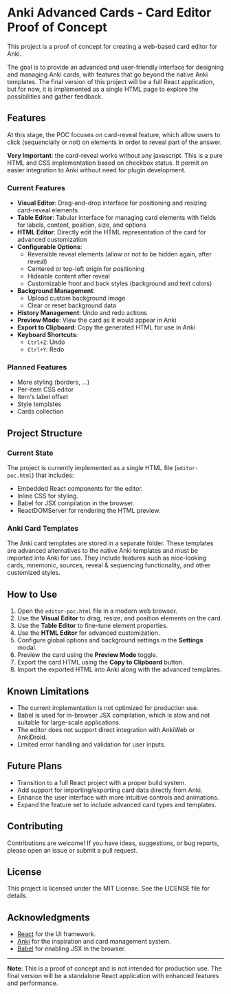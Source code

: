 # Anki Advanced Cards - Card Editor Proof of Concept

This project is a proof of concept for creating a web-based card editor for Anki.

The goal is to provide an advanced and user-friendly interface for designing and managing Anki cards, with features that go beyond the native Anki templates.
The final version of this project will be a full React application, but for now, it is implemented as a single HTML page to explore the possibilities and gather feedback.

## Features

At this stage, the POC focuses on card-reveal feature, which allow users to click (sequencially or not) on elements in order to reveal part of the answer.

**Very Important**: the card-reveal works without any javascript. This is a pure HTML and CSS implementation based on checkbox status. It permit an easier integration to Anki without need for plugin development.

### Current Features

- **Visual Editor**: Drag-and-drop interface for positioning and resizing card-reveal elements
- **Table Editor**: Tabular interface for managing card elements with fields for labels, content, position, size, and options
- **HTML Editor**: Directly edit the HTML representation of the card for advanced customization
- **Configurable Options**:
  - Reversible reveal elements (allow or not to be hidden again, after reveal)
  - Centered or top-left origin for positioning
  - Hideable content after reveal
  - Customizable front and back styles (background and text colors)
- **Background Management**:
  - Upload custom background image
  - Clear or reset background data
- **History Management**: Undo and redo actions
- **Preview Mode**: View the card as it would appear in Anki
- **Export to Clipboard**: Copy the generated HTML for use in Anki
- **Keyboard Shortcuts**:
  - `Ctrl+Z`: Undo
  - `Ctrl+Y`: Redo

### Planned Features

- More styling (borders, ...)
- Per-item CSS editor
- Item's label offset
- Style templates
- Cards collection

## Project Structure

### Current State

The project is currently implemented as a single HTML file (`editor-poc.html`) that includes:
- Embedded React components for the editor.
- Inline CSS for styling.
- Babel for JSX compilation in the browser.
- ReactDOMServer for rendering the HTML preview.

### Anki Card Templates

The Anki card templates are stored in a separate folder. These templates are advanced alternatives to the native Anki templates and must be imported into Anki for use. They include features such as nice-looking cards, mnemonic, sources, reveal & sequencing functionality, and other customized styles.

## How to Use

1. Open the `editor-poc.html` file in a modern web browser.
2. Use the **Visual Editor** to drag, resize, and position elements on the card.
3. Use the **Table Editor** to fine-tune element properties.
4. Use the **HTML Editor** for advanced customization.
5. Configure global options and background settings in the **Settings** modal.
6. Preview the card using the **Preview Mode** toggle.
7. Export the card HTML using the **Copy to Clipboard** button.
8. Import the exported HTML into Anki along with the advanced templates.

## Known Limitations

- The current implementation is not optimized for production use.
- Babel is used for in-browser JSX compilation, which is slow and not suitable for large-scale applications.
- The editor does not support direct integration with AnkiWeb or AnkiDroid.
- Limited error handling and validation for user inputs.

## Future Plans

- Transition to a full React project with a proper build system.
- Add support for importing/exporting card data directly from Anki.
- Enhance the user interface with more intuitive controls and animations.
- Expand the feature set to include advanced card types and templates.

## Contributing

Contributions are welcome! If you have ideas, suggestions, or bug reports, please open an issue or submit a pull request.

## License

This project is licensed under the MIT License. See the LICENSE file for details.

## Acknowledgments

- [React](https://reactjs.org/) for the UI framework.
- [Anki](https://apps.ankiweb.net/) for the inspiration and card management system.
- [Babel](https://babeljs.io/) for enabling JSX in the browser.

---

**Note**: This is a proof of concept and is not intended for production use. The final version will be a standalone React application with enhanced features and performance.